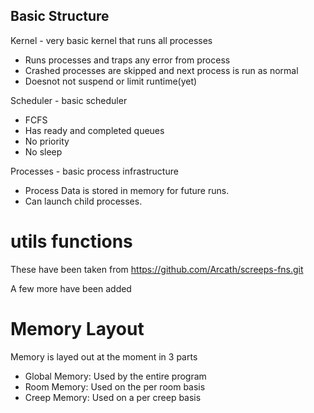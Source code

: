 ## Basic Structure
Kernel - very basic kernel that runs all processes

- Runs processes and traps any error from process
- Crashed processes are skipped and next process is run as normal
- Doesnot not suspend or limit runtime(yet)

Scheduler - basic scheduler

- FCFS 
- Has ready and completed queues
- No priority
- No sleep

Processes - basic process infrastructure

- Process Data is stored in memory for future runs.
- Can launch child processes.

# utils functions
These have been taken from https://github.com/Arcath/screeps-fns.git

A few more have been added

# Memory Layout
Memory is layed out at the moment in 3 parts

- Global Memory: Used by the entire program
- Room Memory: Used on the per room basis
- Creep Memory: Used on a per creep basis